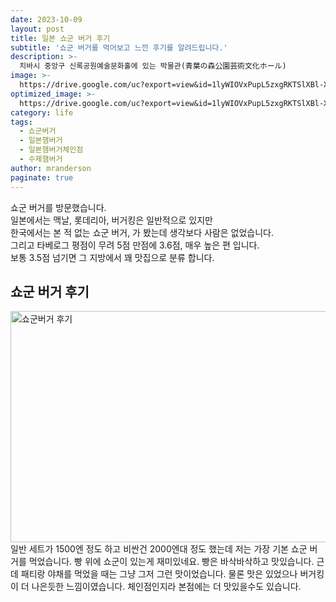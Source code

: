 ```yaml
---
date: 2023-10-09
layout: post
title: 일본 쇼군 버거 후기
subtitle: '쇼군 버거를 먹어보고 느낀 후기를 알려드립니다.'
description: >-
  치바시 중앙구 신록공원예술문화홀에 있는 박물관(青葉の森公園芸術文化ホール)
image: >-
  https://drive.google.com/uc?export=view&id=1lyWIOVxPupL5zxgRKTSlXBl-XR7LXYS4
optimized_image: >-
  https://drive.google.com/uc?export=view&id=1lyWIOVxPupL5zxgRKTSlXBl-XR7LXYS4
category: life
tags:
  - 쇼군버거
  - 일본햄버거
  - 일본햄버거체인점
  - 수제햄버거
author: mranderson
paginate: true
---
```

쇼군 버거를 방문했습니다.  
일본에서는 맥날, 롯데리아, 버거킹은 일반적으로 있지만  
한국에서는 본 적 없는 쇼군 버거, 가 봤는데 생각보다 사람은 없었습니다.  
그리고 타베로그 평점이 무려 5점 만점에 3.6점, 매우 높은 편 입니다.  
보통 3.5점 넘기면 그 지방에서 꽤 맛집으로 분류 합니다.  

## 쇼군 버거 후기
<img src="https://drive.google.com/uc?export=view&id=19hw-zIvb-ELZENIn52c8oKXBwAx8q29y"  width="700" height="370" alt="쇼군버거 후기">
일반 세트가 1500엔 정도 하고 비싼건 2000엔대 정도 했는데  
저는 가장 기본 쇼군 버거를 먹었습니다.  
빵 위에 쇼군이 있는게 재미있네요.  
빵은 바삭바삭하고 맛있습니다.  
근데 패티랑 야채를 먹었을 때는 그냥 그저 그런 맛이었습니다.  
물론 맛은 있었으나 버거킹이 더 나은듯한 느낌이였습니다.  
체인점인지라 본점에는 더 맛있을수도 있습니다.    